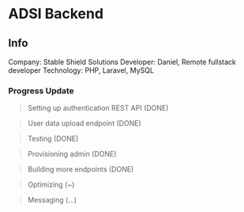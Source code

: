 # ADSI Backend

## Info
Company: Stable Shield Solutions
Developer: Daniel, Remote fullstack developer
Technology: PHP, Laravel, MySQL

### Progress Update

> Setting up authentication REST API (DONE)

> User data upload endpoint (DONE)

> Testing (DONE)

> Provisioning admin (DONE)

> Building more endpoints (DONE)

> Optimizing (~)

> Messaging (...)
